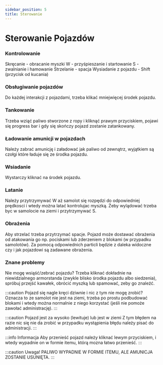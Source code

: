 ```yaml
---
sidebar_position: 5
title: Sterowanie
---
```


# Sterowanie Pojazdów

### Kontrolowanie
Skręcanie - obracanie myszki
W - przyśpieszanie i startowanie
S - zwalnianie i hamowanie
Strzelanie - spacja
Wysiadanie z pojazdu - Shift (przycisk od kucania)

### Obsługiwanie pojazdów
Do każdej interakcji z pojazdami, trzeba klikać mniejwięcej środek pojazdu.

### Tankowanie
Trzeba wziąć paliwo stworzone z ropy i kliknąć prawym przyciskiem, pojawi się progress bar i gdy się skończy pojazd zostanie zatankowany.

### Ładowanie amunicji w pojazdach
Należy zabrać amunicję i załadować jak paliwo od zewnątrz, wyjątkiem są czołgi które ładuje się ze środka pojazdu.

### Wsiadanie
Wystarczy kliknać na środek pojazdu.

### Latanie
Należy przytrzymywać W aż samolot się rozpędzi do odpowiedniej prędkosci i wtedy można latać kontrolujac myszką. Żeby wylądować trzeba byc w samolocie na ziemi i przytrzymywać S.

### Obrażenia
Aby strzelać trzeba przytrzymać spacje. Pojazd może dostawać obrażenia od atakowania go np. pociskami lub zderzeniem z blokami (w przypadku samolotów). Za pomocą odpowiednich particli będzie z daleka widoczne czy i jak pojazdowi są zadawane obrażenia.

### Znane problemy
Nie mogę wsiąść/zebrać pojazdu?
Trzeba kliknać dokładnie na niewidzialnego armorstanda (zwykle blisko środka pojazdu albo siedzenia), spróbuj przejść kawałek, obrócić myszką lub spamować, zeby go znaleźć.

:::caution Pojazd się nagle kręci dziwnie i nic z tym nie mogę zrobić?
Oznacza to ze samolot nie jest na ziemi, trzeba po prostu podbudować blokami i wtedy można normalnie z niego korzystać (jeśli nie pomoże zawołać administrację).
:::

:::caution Pojazd jest za wysoko (lewituje) lub jest w ziemi
Z tym błędem na razie nic się nie da zrobić w przypadku wystąpienia błędu należy pisać do administracji.
:::

:::info Informacja
Aby przenieść pojazd należy kliknać lewym przyciskiem, i wtedy wypadnie on w formie itemu, którą mozna łatwo przenieść.
:::

:::caution Uwaga!
PALIWO WYPADNIE W FORMIE ITEMU, ALE AMUNICJA ZOSTANIE USUNIĘTA.
:::